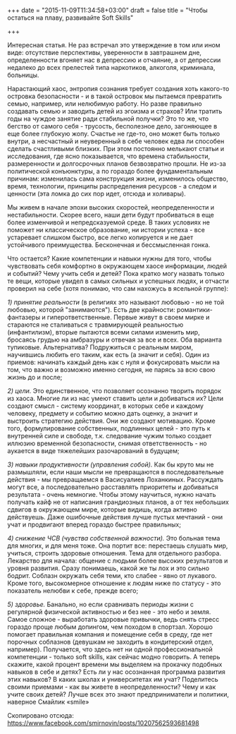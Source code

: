 +++
date = "2015-11-09T11:34:58+03:00"
draft = false
title = "Чтобы остаться на плаву, развивайте Soft Skills"

+++

Интересная статья. Не раз встречал это утверждение в том или ином виде: отсутствие перспективы, уверенности в завтрашнем дне, определенности вгоняет нас в депрессию и отчаяние, а от депрессии недалеко до всех прелестей типа наркотиков, алкоголя, криминала, больницы.

Нарастающий хаос, энтропия сознания требует создания хоть какого-то островка безопасности - и в такой островок мы пытаемся превратить семью, например, или нелюбимую работу. Но разве правильно создавать семью и заводить детей из эгоизма и страхов? Или тратить годы на чуждое занятие ради стабильной получки? Это то же, что бегство от самого себя - трусость, бесполезное дело, загоняющее в еще более глубокую жопу. Счастье не где-то, оно может быть только внутри, а несчастный и неуверенный в себе человек едва ли способен сделать счастливыми близких.
При этом постоянно мелькают статьи и исследования, где ясно показывается, что времена стабильности, размеренности и долгосрочных планов безвозвратно прошли. Не из-за политической конъюнктуры, а по гораздо более фундаментальным причинам: изменилась сама конструкция жизни, изменилось общество, время, технологии, принципы распределения ресурсов - а следом и ценности (эта ломка до сих пор идет, отсюда и холивары).

Мы живем в начале эпохи высоких скоростей, неопределенности и нестабильности. Скорее всего, наши дети будут пробиваться в еще более изменчивой и непредсказуемой среде. В таких условиях не поможет ни классическое образование, ни истории успеха - все устаревает слишком быстро, все легко копируется и не дает устойчивого преимущества. Бесконечная и бессмысленная гонка.

Что остается? Какие компетенции и навыки нужны для того, чтобы чувствовать себя комфортно в окружающем хаосе информации, людей и событий? Чему учить себя и детей? Пока кратко могу назвать только те вещи, которые увидел в самых сильных и успешных людях, и отчасти проверил на себе (хотя понимаю, что сам нахожусь в ясельной группе):

*1) принятие реальности* (в религиях это называют любовью - но не той любовью, которой "занимаются"). Есть две крайности: романтики-фантазеры и гиперответственные. Первые живут в своем мирке и стараются не сталиваться с травмирующей реальностью (инфантилизм), вторые пытаются всеми силами изменить мир, бросаясь грудью на амбразуры и отвечая за все и всех. Оба варианта тупиковые. Альтернатива? Подружиться с реальным миром, научившись любить его таким, как есть (а значит и себя). Один из приемов: начинать каждый день как с нуля и фокусировать мысли на том, что важно и возможно именно сегодня, не парясь за всю свою жизнь до и после;

*2) цели.* Это единственное, что позволяет осознанно творить порядок из хаоса. Многие ли из нас умеют ставить цели и добиваться их? Цели создают смысл - систему координат, в которых себе и каждому человеку, предмету и событию можно дать оценку, а значит и выстроить стратегию действия. Они же создают мотивацию. Кроме того, формулирование собственных, подлинных целей - это путь к внутренней силе и свободе, т.к. следование чужим только создает иллюзию временной безопасности, снимая ответственность - но аукается в виде тяжелейших разочарований в будущем;

*3) навыки продуктивности (управления собой).* Как бы круто мы не размышляли, если наши мысли не превращаются в последовательные действия - мы превращаемся в Васисуалиев Лоханкиных. Рассуждать могут все, а последовательно расставлять приоритеты и добиваться результата - очень немногие. Чтобы этому научиться, нужно начать получать кайф не от написания грандиозных планов, а от тех небольших сдвигов в окружающем мире, которые видишь, когда активно действуешь. Даже ошибочные действия лучше пустых мечтаний - они учат и продвигают вперед гораздо быстрее правильных;

*4) снижение ЧСВ (чувства собственной важности).* Это больная тема для многих, и для меня тоже. Она портит все: перестаешь слушать мир, учиться, строить здоровые отношения. Тема для отдельного разбора. Лекарство для начала: общение с людьми более высоких результатов и уровня развития. Сразу понимаешь, какой же ты лох и это сильно бодрит. Соблазн окружать себя теми, кто слабее - явно от лукавого. Кроме того, высокомерное отношение к людям ниже по статусу - это показатель нелюбви к себе, прежде всего;

*5) здоровье.* Банально, но если сравнивать периоды жизни с регулярной физической активностью и без нее - это небо и земля. Самое сложное - выработать здоровые привычки, ведь снять стресс гораздо проще любым допингом, чем походом в спортзал. Хорошо помогает правильная компания и помещение себя в среду, где нет порочных соблазнов (девушкам не заходить в кондитерский отдел, например).
Получается, что здесь нет ни одной профессиональной компетенции - только soft skills, как сейчас модно говорить. А теперь скажите, какой процент времени мы выделяем на прокачку подобных навыков в себе и детях? Есть ли у нас осознанная программа развития этих навыков? В каких школах и университетах им учат?
Поделитесь своими приемами - как вы живете в неопределенности? Чему и как учите своих детей? Лучше всех это знают предприниматели и политики, наверное Смайлик «smile»

Скопировано отсюда: https://www.facebook.com/smirnovin/posts/10207562593681498

